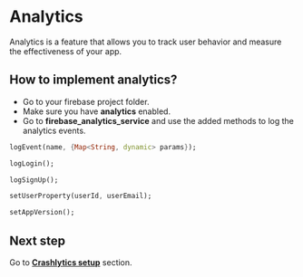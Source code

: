 # Analytics

Analytics is a feature that allows you to track user behavior and measure the effectiveness of your app.

## How to implement analytics?

- Go to your firebase project folder.
- Make sure you have **analytics** enabled.
- Go to **firebase_analytics_service** and use the added methods to log the analytics events.

```dart
logEvent(name, {Map<String, dynamic> params});
```
```dart
logLogin();
```
```dart
logSignUp();
```
```dart
setUserProperty(userId, userEmail);
```
```dart
setAppVersion();
```


## Next step

Go to **[Crashlytics setup](crashlytics.md)** section.
